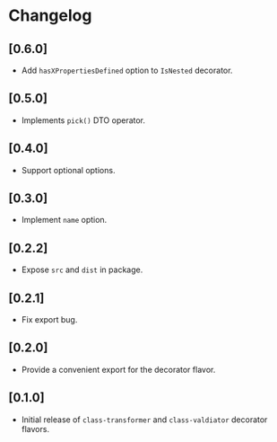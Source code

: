 # Changelog

## [0.6.0]

 - Add `hasXPropertiesDefined` option to `IsNested` decorator.

## [0.5.0]

 - Implements `pick()` DTO operator.

## [0.4.0]

 - Support optional options.

## [0.3.0]

 - Implement `name` option.

## [0.2.2]

 - Expose `src` and `dist` in package.

## [0.2.1]

 - Fix export bug.

## [0.2.0]

 - Provide a convenient export for the decorator flavor.

## [0.1.0]

 - Initial release of `class-transformer` and `class-valdiator` decorator flavors.
